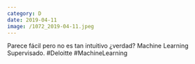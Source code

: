 ```yaml
--- 
category: D 
date: 2019-04-11 
image: /1072_2019-04-11.jpeg 
--- 
```


Parece fácil pero no es tan intuitivo ¿verdad? Machine Learning Supervisado. #Deloitte #MachineLearning